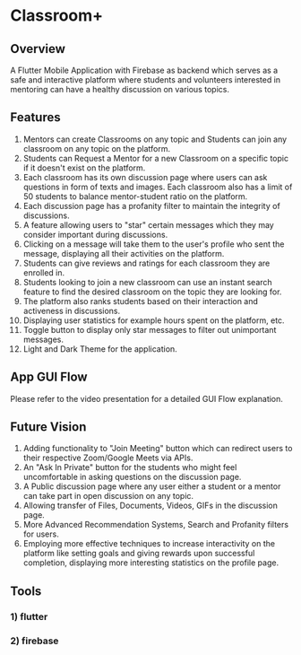 # Classroom+

## Overview

A Flutter Mobile Application with Firebase as backend which serves as a safe and interactive platform where students and volunteers interested in mentoring can have a healthy discussion on various topics.

## Features

1) Mentors can create Classrooms on any topic and Students can join any classroom on any topic on the platform.
2) Students can Request a Mentor for a new Classroom on a specific topic if it doesn't exist on the platform.
3) Each classroom has its own discussion page where users can ask questions in form of texts and images. Each classroom also has a limit of 50 students to balance mentor-student ratio on the platform.
4) Each discussion page has a profanity filter to maintain the integrity of discussions.
5) A feature allowing users to "star" certain messages which they may consider important during discussions.
6) Clicking on a message will take them to the user's profile who sent the message, displaying all their activities on the platform.
7) Students can give reviews and ratings for each classroom they are enrolled in.
8) Students looking to join a new classroom can use an instant search feature to find the desired classroom on the topic they are looking for.
9) The platform also ranks students based on their interaction and activeness in discussions.
10) Displaying user statistics for example hours spent on the platform, etc.
11) Toggle button to display only star messages to filter out unimportant messages.
12) Light and Dark Theme for the application.

## App GUI Flow

Please refer to the video presentation for a detailed GUI Flow explanation.

## Future Vision

1) Adding functionality to "Join Meeting" button which can redirect users to their respective Zoom/Google Meets via APIs.
2) An "Ask In Private" button for the students who might feel uncomfortable in asking questions on the discussion page.
3) A Public discussion page where any user either a student or a mentor can take part in open discussion on any topic.
4) Allowing transfer of Files, Documents, Videos, GIFs in the discussion page.
5) More Advanced Recommendation Systems, Search and Profanity filters for users.
6) Employing more effective techniques to increase interactivity on the platform like setting goals and giving rewards upon successful completion, displaying more interesting statistics on the profile page.

## Tools

### 1) flutter

### 2) firebase
